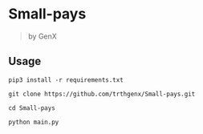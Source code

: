 # Small-pays

> by GenX

## Usage

```
pip3 install -r requirements.txt

git clone https://github.com/trthgenx/Small-pays.git

cd Small-pays

python main.py
```
